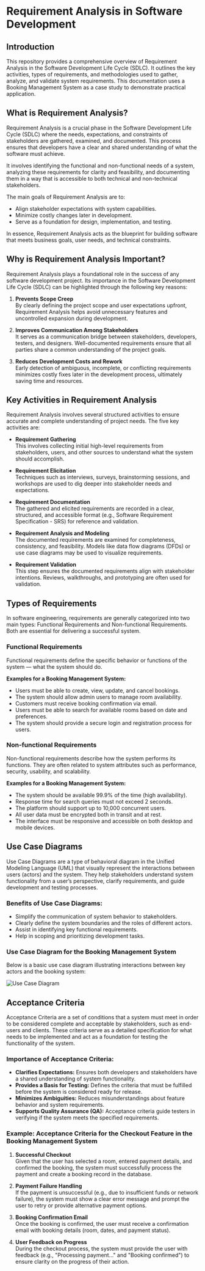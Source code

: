 Requirement Analysis in Software Development
============================================

Introduction
------------

This repository provides a comprehensive overview of Requirement Analysis in the Software Development Life Cycle (SDLC). It outlines the key activities, types of requirements, and methodologies used to gather, analyze, and validate system requirements. This documentation uses a Booking Management System as a case study to demonstrate practical application.

What is Requirement Analysis?
-----------------------------

Requirement Analysis is a crucial phase in the Software Development Life Cycle (SDLC) where the needs, expectations, and constraints of stakeholders are gathered, examined, and documented. This process ensures that developers have a clear and shared understanding of what the software must achieve.

It involves identifying the functional and non-functional needs of a system, analyzing these requirements for clarity and feasibility, and documenting them in a way that is accessible to both technical and non-technical stakeholders.

The main goals of Requirement Analysis are to:
- Align stakeholder expectations with system capabilities.
- Minimize costly changes later in development.
- Serve as a foundation for design, implementation, and testing.

In essence, Requirement Analysis acts as the blueprint for building software that meets business goals, user needs, and technical constraints.

Why is Requirement Analysis Important?
--------------------------------------

Requirement Analysis plays a foundational role in the success of any software development project. Its importance in the Software Development Life Cycle (SDLC) can be highlighted through the following key reasons:

1. **Prevents Scope Creep**  
   By clearly defining the project scope and user expectations upfront, Requirement Analysis helps avoid unnecessary features and uncontrolled expansion during development.

2. **Improves Communication Among Stakeholders**  
   It serves as a communication bridge between stakeholders, developers, testers, and designers. Well-documented requirements ensure that all parties share a common understanding of the project goals.

3. **Reduces Development Costs and Rework**  
   Early detection of ambiguous, incomplete, or conflicting requirements minimizes costly fixes later in the development process, ultimately saving time and resources.

Key Activities in Requirement Analysis
--------------------------------------

Requirement Analysis involves several structured activities to ensure accurate and complete understanding of project needs. The five key activities are:

- **Requirement Gathering**  
  This involves collecting initial high-level requirements from stakeholders, users, and other sources to understand what the system should accomplish.

- **Requirement Elicitation**  
  Techniques such as interviews, surveys, brainstorming sessions, and workshops are used to dig deeper into stakeholder needs and expectations.

- **Requirement Documentation**  
  The gathered and elicited requirements are recorded in a clear, structured, and accessible format (e.g., Software Requirement Specification - SRS) for reference and validation.

- **Requirement Analysis and Modeling**  
  The documented requirements are examined for completeness, consistency, and feasibility. Models like data flow diagrams (DFDs) or use case diagrams may be used to visualize requirements.

- **Requirement Validation**  
  This step ensures the documented requirements align with stakeholder intentions. Reviews, walkthroughs, and prototyping are often used for validation.

Types of Requirements
---------------------

In software engineering, requirements are generally categorized into two main types: Functional Requirements and Non-functional Requirements. Both are essential for delivering a successful system.

### Functional Requirements

Functional requirements define the specific behavior or functions of the system — what the system should do.

**Examples for a Booking Management System:**
- Users must be able to create, view, update, and cancel bookings.
- The system should allow admin users to manage room availability.
- Customers must receive booking confirmation via email.
- Users must be able to search for available rooms based on date and preferences.
- The system should provide a secure login and registration process for users.

### Non-functional Requirements

Non-functional requirements describe how the system performs its functions. They are often related to system attributes such as performance, security, usability, and scalability.

**Examples for a Booking Management System:**
- The system should be available 99.9% of the time (high availability).
- Response time for search queries must not exceed 2 seconds.
- The platform should support up to 10,000 concurrent users.
- All user data must be encrypted both in transit and at rest.
- The interface must be responsive and accessible on both desktop and mobile devices.

Use Case Diagrams
-----------------

Use Case Diagrams are a type of behavioral diagram in the Unified Modeling Language (UML) that visually represent the interactions between users (actors) and the system. They help stakeholders understand system functionality from a user’s perspective, clarify requirements, and guide development and testing processes.

### Benefits of Use Case Diagrams:
- Simplify the communication of system behavior to stakeholders.
- Clearly define the system boundaries and the roles of different actors.
- Assist in identifying key functional requirements.
- Help in scoping and prioritizing development tasks.

### Use Case Diagram for the Booking Management System

Below is a basic use case diagram illustrating interactions between key actors and the booking system:

![Use Case Diagram](https://github.com/NouhanDoumbouya/requirement-analysis/blob/main/images/alx-booking-uc.png)

Acceptance Criteria
-------------------

Acceptance Criteria are a set of conditions that a system must meet in order to be considered complete and acceptable by stakeholders, such as end-users and clients. These criteria serve as a detailed specification for what needs to be implemented and act as a foundation for testing the functionality of the system.

### Importance of Acceptance Criteria:
- **Clarifies Expectations:** Ensures both developers and stakeholders have a shared understanding of system functionality.
- **Provides a Basis for Testing:** Defines the criteria that must be fulfilled before the system is considered ready for release.
- **Minimizes Ambiguities:** Reduces misunderstandings about feature behavior and system requirements.
- **Supports Quality Assurance (QA):** Acceptance criteria guide testers in verifying if the system meets the specified requirements.

### Example: Acceptance Criteria for the Checkout Feature in the Booking Management System

1. **Successful Checkout**  
   Given that the user has selected a room, entered payment details, and confirmed the booking, the system must successfully process the payment and create a booking record in the database.
   
2. **Payment Failure Handling**  
   If the payment is unsuccessful (e.g., due to insufficient funds or network failure), the system must show a clear error message and prompt the user to retry or provide alternative payment options.

3. **Booking Confirmation Email**  
   Once the booking is confirmed, the user must receive a confirmation email with booking details (room, dates, and payment status).

4. **User Feedback on Progress**  
   During the checkout process, the system must provide the user with feedback (e.g., "Processing payment..." and "Booking confirmed") to ensure clarity on the progress of their action.
